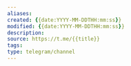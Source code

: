 ```yaml
---
aliases: 
created: {{date:YYYY-MM-DDTHH:mm:ss}}
modified: {{date:YYYY-MM-DDTHH:mm:ss}}
description: 
source: https://t.me/{{title}}
tags: 
type: telegram/channel
---
```


